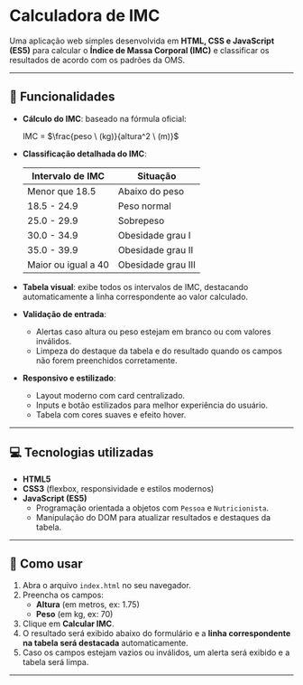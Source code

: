 # Calculadora de IMC

Uma aplicação web simples desenvolvida em **HTML, CSS e JavaScript (ES5)** para calcular o **Índice de Massa Corporal (IMC)** e classificar os resultados de acordo com os padrões da OMS.

---

## 🌟 Funcionalidades

- **Cálculo do IMC**: baseado na fórmula oficial:

  IMC = $\frac{peso \ (kg)}{altura^2 \ (m)}$

- **Classificação detalhada do IMC**:

  | Intervalo de IMC    | Situação           |
  | ------------------- | ------------------ |
  | Menor que 18.5      | Abaixo do peso     |
  | 18.5 - 24.9         | Peso normal        |
  | 25.0 - 29.9         | Sobrepeso          |
  | 30.0 - 34.9         | Obesidade grau I   |
  | 35.0 - 39.9         | Obesidade grau II  |
  | Maior ou igual a 40 | Obesidade grau III |

- **Tabela visual**: exibe todos os intervalos de IMC, destacando automaticamente a linha correspondente ao valor calculado.

- **Validação de entrada**:

  - Alertas caso altura ou peso estejam em branco ou com valores inválidos.
  - Limpeza do destaque da tabela e do resultado quando os campos não forem preenchidos corretamente.

- **Responsivo e estilizado**:
  - Layout moderno com card centralizado.
  - Inputs e botão estilizados para melhor experiência do usuário.
  - Tabela com cores suaves e efeito hover.

---

## 💻 Tecnologias utilizadas

- **HTML5**
- **CSS3** (flexbox, responsividade e estilos modernos)
- **JavaScript (ES5)**
  - Programação orientada a objetos com `Pessoa` e `Nutricionista`.
  - Manipulação do DOM para atualizar resultados e destaques da tabela.

---

## 🚀 Como usar

1. Abra o arquivo `index.html` no seu navegador.
2. Preencha os campos:
   - **Altura** (em metros, ex: 1.75)
   - **Peso** (em kg, ex: 70)
3. Clique em **Calcular IMC**.
4. O resultado será exibido abaixo do formulário e a **linha correspondente na tabela será destacada** automaticamente.
5. Caso os campos estejam vazios ou inválidos, um alerta será exibido e a tabela será limpa.

---
